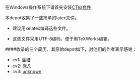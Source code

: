 
在Windows操作系统下请首先安装[CTex套件](http://www.ctex.org/CTeXDownload)

本depot收集了一些简单的latex文件。

- 建议用xelatex编译这些文件。

- 这些文件采用UTF-8编码，便于用TeXWorks编辑。

####收录的三个简历，其原始depot如下，对他们的作者表示感谢：

- cv1: [潘培][cv1]
- cv2: [党凡][cv2]
- cv3: [unknown][cv3]

[cv1]: https://github.com/xidianpanpei/resume-source
[cv2]: https://github.com/terro/CV
[cv3]: http://www.latexstudio.net/a-resumedesign-using-tabu-package
